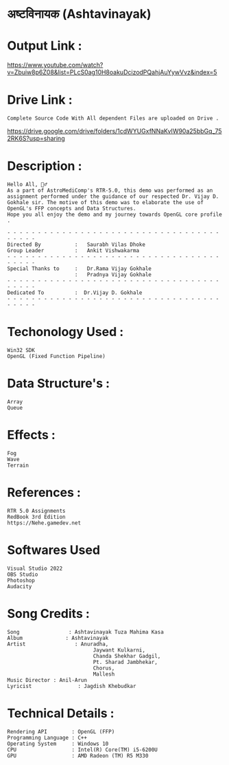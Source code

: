 # अष्टविनायक (Ashtavinayak)

# Output Link : 
  https://www.youtube.com/watch?v=Zbuiw8p6Z08&list=PLcS0ag10H8oakuDcizodPQahjAuYywVvz&index=5
# Drive Link :
    Complete Source Code With All dependent Files are uploaded on Drive .
  https://drive.google.com/drive/folders/1cdWYUGxfNNaKvIW90a25bbGq_752RK6S?usp=sharing
  
# Description : 
    Hello All, 🙋‍♂️
    As a part of AstroMediComp's RTR-5.0, this demo was performed as an assignment performed under the guidance of our respected Dr. Vijay D. Gokhale sir. The motive of this demo was to elaborate the use of OpenGL's FFP concepts and Data Structures.
    Hope you all enjoy the demo and my journey towards OpenGL core profile  .

    - - - - - - - - - - - - - - - - - - - - - - - - - - - - - - - - - - - - - - - -
    Directed By           :   Saurabh Vilas Dhoke 
    Group Leader          :   Ankit Vishwakarma
    - - - - - - - - - - - - - - - - - - - - - - - - - - - - - - - - - - - - - - - -
    Special Thanks to     :   Dr.Rama Vijay Gokhale
                          :   Pradnya Vijay Gokhale 
    - - - - - - - - - - - - - - - - - - - - - - - - - - - - - - - - - - - - - - - -
    Dedicated To          :  Dr.Vijay D. Gokhale 
    - - - - - - - - - - - - - - - - - - - - - - - - - - - - - - - - - - - - - - - -


# Techonology Used :
    Win32 SDK 
    OpenGL (Fixed Function Pipeline)

# Data Structure's :
    Array 
    Queue

# Effects :
    Fog 
    Wave
    Terrain

# References :
    RTR 5.0 Assignments
    RedBook 3rd Edition 
    https://Nehe.gamedev.net

# Softwares Used 
    Visual Studio 2022
    OBS Studio        
    Photoshop
    Audacity

# Song Credits  :  
    Song                : Ashtavinayak Tuza Mahima Kasa
    Album              : Ashtavinayak
    Artist                : Anuradha, 
                                Jaywant Kulkarni,
                                Chanda Shekhar Gadgil,
                                Pt. Sharad Jambhekar,
                                Chorus, 
                                Mallesh
    Music Director : Anil-Arun
    Lyricist               : Jagdish Khebudkar

# Technical Details : 
    Rendering API        : OpenGL (FFP)
    Programming Language : C++ 
    Operating System     : Windows 10
    CPU                  : Intel(R) Core(TM) i5-6200U 
    GPU                  : AMD Radeon (TM) R5 M330
